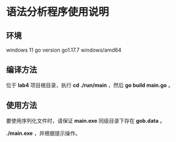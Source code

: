 # 语法分析程序使用说明

## 环境

windows 11
go version go1.17.7 windows/amd64

## 编译方法

位于 **lab4** 项目根目录，执行 **cd ./run/main** ，然后 **go build main.go** 。

## 使用方法

要使用序列化文件时，请保证 **main.exe** 同级目录下存在 **gob.data** 。

**./main.exe** ，并根据提示操作。